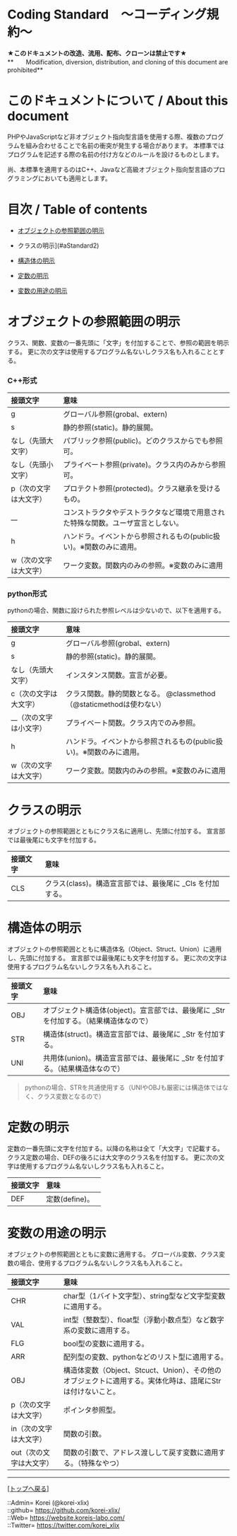 # Coding Standard　～コーディング規約～

**★このドキュメントの改造、流用、配布、クローンは禁止です★**  
**　　Modification, diversion, distribution, and cloning of this document are prohibited**  
  

<h1 id="aHowto">このドキュメントについて / About this document</h1>  
PHPやJavaScriptなど非オブジェクト指向型言語を使用する際、複数のプログラムを組み合わせることで名前の衝突が発生する場合があります。  
本標準ではプログラムを記述する際の名前の付け方などのルールを設けるものとします。  
  
尚、本標準を適用するのはC++、Javaなど高級オブジェクト指向型言語のプログラミングにおいても適用とします。  
  





<h1 id="aMokuji">目次 / Table of contents</h1>  

* [オブジェクトの参照範囲の明示](#aStandard1)

* クラスの明示](#aStandard2)

* [構造体の明示](#aStandard3)

* [定数の明示](#aStandard4)

* [変数の用途の明示](#aStandard5)
  





<h1 id="aStandard1">オブジェクトの参照範囲の明示</h1>  
クラス、関数、変数の一番先頭に「文字」を付加することで、参照の範囲を明示する。  
更に次の文字は使用するプログラム名ないしクラス名も入れることとする。  

### **C++形式**  

|接頭文字  |意味  |
|:--|:--|
|g					|グローバル参照(grobal、extern)　						|
|s					|静的参照(static)。静的展開。							|
|なし（先頭大文字）	|パブリック参照(public)。どのクラスからでも参照可。		|
|なし（先頭小文字）	|プライベート参照(private)。クラス内のみから参照可。	|
|p（次の文字は大文字）	|プロテクト参照(protected)。クラス継承を受けるもの。	|
|__					|コンストラクタやデストラクタなど環境で用意された特殊な関数。ユーザ宣言としない。	|
|h					|ハンドラ。イベントから参照されるもの(public扱い)。※関数のみに適用。	|
|w（次の文字は大文字）	|ワーク変数。関数内のみの参照。※変数のみに適用		|


### **python形式**  
pythonの場合、関数に設けられた参照レベルは少ないので、以下を適用する。

|接頭文字  |意味  |
|:--|:--|
|g					|グローバル参照(grobal、extern)			|
|s					|静的参照(static)。静的展開。			|
|なし（先頭大文字）	|インスタンス関数。宣言が必要。			|
|c（次の文字は大文字）	|クラス関数。静的関数となる。 @classmethod（@staticmethodは使わない）	|
|__（次の文字は小文字）	|プライベート関数。クラス内でのみ参照。									|
|h					|ハンドラ。イベントから参照されるもの(public扱い)。※関数のみに適用。		|
|w（次の文字は大文字）	|ワーク変数。関数内のみの参照。※変数のみに適用							|
  





<h1 id="aStandard2">クラスの明示</h1>  
オブジェクトの参照範囲とともにクラス名に適用し、先頭に付加する。  
宣言部では最後尾にも文字を付加する。  

|接頭文字  |意味  |
|:--|:--|
|CLS				|クラス(class)。構造宣言部では、最後尾に _Cls を付加する。		|
  





<h1 id="aStandard3">構造体の明示</h1>  
オブジェクトの参照範囲とともに構造体名（Object、Struct、Union）に適用し、先頭に付加する。  
宣言部では最後尾にも文字を付加する。  
更に次の文字は使用するプログラム名ないしクラス名も入れること。  

|接頭文字  |意味  |
|:--|:--|
|OBJ　|オブジェクト構造体(object)。宣言部では、最後尾に _Str を付加する。（結果構造体なので）　|
|STR　|構造体(struct)。構造宣言部では、最後尾に _Str を付加する。　|
|UNI　|共用体(union)。構造宣言部では、最後尾に _Str を付加する。（結果構造体なので）　|

> pythonの場合、STRを共通使用する（UNIやOBJも厳密には構造体ではなく、クラス変数となるので）
> 
  





<h1 id="aStandard4">定数の明示</h1>  
定数の一番先頭に文字を付加する。以降の名称は全て「大文字」で記載する。  
クラス定数の場合、DEFの後ろには大文字のクラス名を付加する。  
更に次の文字は使用するプログラム名ないしクラス名も入れること。  

|接頭文字  |意味  |
|:--|:--|
|DEF　|定数(define)。　|
  





<h1 id="aStandard5">変数の用途の明示</h1>  
オブジェクトの参照範囲とともに変数に適用する。  
グローバル変数、クラス変数の場合、使用するプログラム名ないしクラス名も入れること。  


|接頭文字  |意味  |
|:--|:--|
|CHR　|char型（1バイト文字型）、string型など文字型変数に適用する。　|
|VAL　|int型（整数型）、float型（浮動小数点型）など数字系の変数に適用する。　|
|FLG　|bool型の変数に適用する。　|
|ARR　|配列型の変数、pythonなどのリスト型に適用する。　|
|OBJ　|構造体変数（Object、Stcuct、Union）、その他のオブジェクトに適用する。実体化時は、語尾にStrは付けないこと。　|
|p（次の文字は大文字）　|ポインタ参照型。　|
|in（次の文字は大文字）　|関数の引数。　|
|out（次の文字は大文字）　|関数の引数で、アドレス渡しして戻す変数に適用する。（特殊なやつ）　|
  





***
[[トップへ戻る]](/readme.md)  
  
::Admin= Korei (@korei-xlix)  
::github= https://github.com/korei-xlix/  
::Web= https://website.koreis-labo.com/  
::Twitter= https://twitter.com/korei_xlix  
